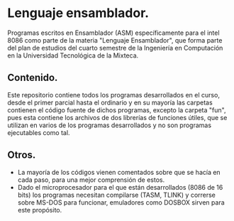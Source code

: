 # Lenguaje ensamblador.
Programas escritos en Ensamblador (ASM) específicamente para el intel 8086 como parte de la materia "Lenguaje Ensamblador", que forma parte del plan de estudios del cuarto semestre de la Ingeniería en Computación en la Universidad Tecnológica de la Mixteca.

## Contenido.
Este repositorio contiene todos los programas desarrollados en el curso, desde el primer parcial hasta el ordinario y en su mayoría las carpetas contienen el código fuente de dichos programas, excepto la carpeta "fun", pues esta contiene los archivos de dos librerías de funciones útiles, que se utilizan en varios de los programas desarrollados y no son programas ejecutables como tal.

## Otros.
- La mayoría de los códigos vienen comentados sobre que se hacía en cada paso, para una mejor comprensión de estos.
- Dado el microprocesador para el que están desarrollados (8086 de 16 bits) los programas necesitan compilarse (TASM, TLINK) y correrse sobre MS-DOS para funcionar, emuladores como DOSBOX sirven para este propósito.

